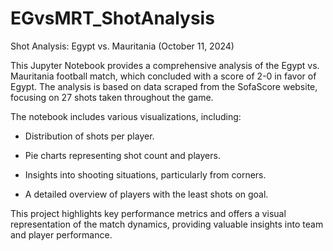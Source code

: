 # EGvsMRT_ShotAnalysis
Shot Analysis: Egypt vs. Mauritania (October 11, 2024)

This Jupyter Notebook provides a comprehensive analysis of the Egypt vs. Mauritania football match, which concluded with a score of 2-0 in favor of Egypt. The analysis is based on data scraped from the SofaScore website, focusing on 27 shots taken throughout the game.

The notebook includes various visualizations, including:

- Distribution of shots per player.
  
- Pie charts representing shot count and players.
  
- Insights into shooting situations, particularly from corners.
  
- A detailed overview of players with the least shots on goal.
  
This project highlights key performance metrics and offers a visual representation of the match dynamics, providing valuable insights into team and player performance.

